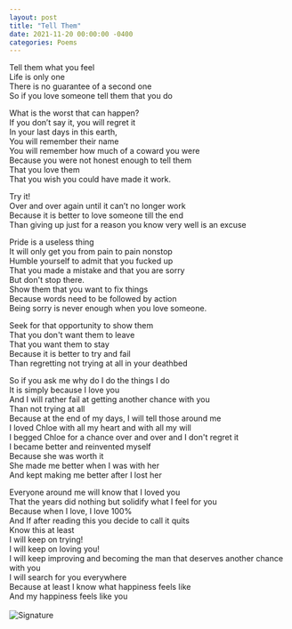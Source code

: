 ```yaml
---
layout: post
title: "Tell Them"
date: 2021-11-20 00:00:00 -0400
categories: Poems
---
```


Tell them what you feel <br>
Life is only one <br>
There is no guarantee of a second one <br>
So if you love someone tell them that you do <br>

What is the worst that can happen? <br>
If you don’t say it, you will regret it <br>
In your last days in this earth, <br>
You will remember their name <br>
You will remember how much of a coward you were <br>
Because you were not honest enough to tell them <br>
That you love them <br>
That you wish you could have made it work. <br>

Try it! <br>
Over and over again until it can’t no longer work <br>
Because it is better to love someone till the end <br>
Than giving up just for a reason you know very well is an excuse <br>

Pride is a useless thing <br>
It will only get you from pain to pain nonstop <br>
Humble yourself to admit that you fucked up <br>
That you made a mistake and that you are sorry <br>
But don't stop there.  <br>
Show them that you want to fix things <br>
Because words need to be followed by action <br>
Being sorry is never enough when you love someone. <br>

Seek for that opportunity to show them <br>
That you don't want them to leave <br>
That you want them to stay <br>
Because it is better to try and fail <br>
Than regretting not trying at all in your deathbed <br>

So if you ask me why do I do the things I do <br>
It is simply because I love you <br>
And I will rather fail at getting another chance with you <br>
Than not trying at all <br>
Because at the end of my days, I will tell those around me <br>
I loved Chloe with all my heart and with all my will <br>
I begged Chloe for a chance over and over and I don't regret it <br>
I became better and reinvented myself <br>
Because she was worth it <br>
She made me better when I was with her <br>
And kept making me better after I lost her <br>

Everyone around me will know that I loved you <br>
That the years did nothing but solidify what I feel for you <br>
Because when I love, I love 100% <br>
And If after reading this you decide to call it quits <br>
Know this at least <br>
I will keep on trying! <br>
I will keep on loving you! <br>
I will keep improving and becoming the man that deserves another chance with you <br>
I will search for you everywhere <br>
Because at least I know what happiness feels like <br>
And my happiness feels like you <br>
 <br>
![Signature](https://robertalberto.com/ttdlmr.png)

